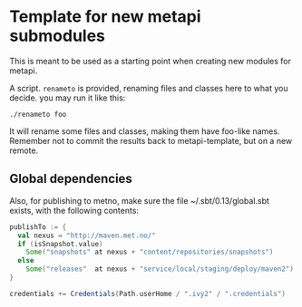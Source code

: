 # Template for new metapi submodules

This is meant to be used as a starting point when creating new modules
for metapi.

A script. `renameto` is provided, renaming files and classes here to what 
you decide. you may run it like this:

`./renameto foo`

It will rename some files and classes, making them have foo-like names. 
Remember not to commit the results back to metapi-template, but on a 
new remote. 


## Global dependencies

Also, for publishing to metno, make sure the file ~/.sbt/0.13/global.sbt 
exists, with the following contents:

```Scala
publishTo := {
  val nexus = "http://maven.met.no/"
  if (isSnapshot.value)
    Some("snapshots" at nexus + "content/repositories/snapshots")
  else
    Some("releases"  at nexus + "service/local/staging/deploy/maven2")
}

credentials += Credentials(Path.userHome / ".ivy2" / ".credentials")
```
